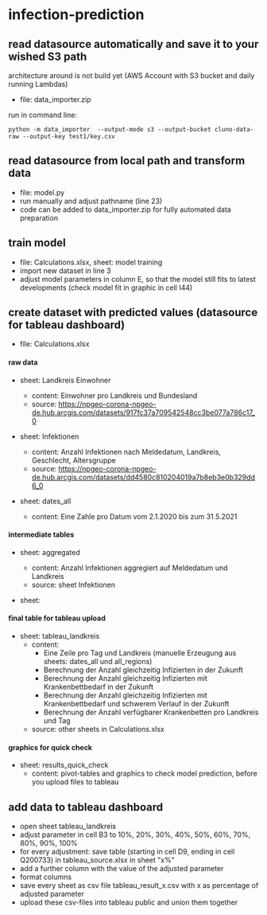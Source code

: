 # infection-prediction
## read datasource automatically and save it to your wished S3 path
architecture around is not build yet (AWS Account with S3 bucket and daily running Lambdas)

* file: data_importer.zip

run in command line:
```
python -m data_importer  --output-mode s3 --output-bucket cluno-data-raw --output-key test1/key.csv
```



## read datasource from local path and transform data
* file: model.py
* run manually and adjust pathname (line 23)
* code can be added to data_importer.zip for fully automated data preparation

## train model
* file: Calculations.xlsx, sheet: model training
* import new dataset in line 3
* adjust model parameters in column E, so that the model still fits to latest developments (check model fit in graphic in cell I44)

## create dataset with predicted values (datasource for tableau dashboard)
* file: Calculations.xlsx
#### raw data
* sheet: Landkreis Einwohner
  * content: Einwohner pro Landkreis und Bundesland
  * source: https://npgeo-corona-npgeo-de.hub.arcgis.com/datasets/917fc37a709542548cc3be077a786c17_0

* sheet: Infektionen
  * content: Anzahl Infektionen nach Meldedatum, Landkreis, Geschlecht, Altersgruppe
  * source: https://npgeo-corona-npgeo-de.hub.arcgis.com/datasets/dd4580c810204019a7b8eb3e0b329dd6_0

* sheet: dates_all
  * content: Eine Zahle pro Datum vom 2.1.2020 bis zum 31.5.2021

#### intermediate tables
* sheet: aggregated
  * content: Anzahl Infektionen aggregiert auf Meldedatum und Landkreis
  * source: sheet Infektionen

* sheet: 

#### final table for tableau upload
* sheet: tableau_landkreis
  * content: 
    * Eine Zeile pro Tag und Landkreis (manuelle Erzeugung aus sheets: dates_all und all_regions)
    * Berechnung der Anzahl gleichzeitig Infizierten in der Zukunft
    * Berechnung der Anzahl gleichzeitig Infizierten mit Krankenbettbedarf in der Zukunft
    * Berechnung der Anzahl gleichzeitig Infizierten mit Krankenbettbedarf und schwerem Verlauf in der Zukunft
    * Berechnung der Anzahl verfügbarer Krankenbetten pro Landkreis und Tag
  * source: other sheets in Calculations.xlsx

#### graphics for quick check
* sheet: results_quick_check
  * content: pivot-tables and graphics to check model prediction, before you upload files to tableau

## add data to tableau dashboard
* open sheet tableau_landkreis
* adjust parameter in cell B3 to 10%, 20%, 30%, 40%, 50%, 60%, 70%, 80%, 90%, 100%
* for every adjustment: save table (starting in cell D9, ending in cell Q200733) in tableau_source.xlsx in sheet "x%"
* add a further column with the value of the adjusted parameter
* format columns
* save every sheet as csv file tableau_result_x.csv with x as percentage of adjusted parameter
* upload these csv-files into tableau public and union them together
